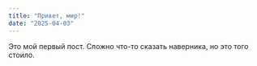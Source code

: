 ```yaml
---
title: "Привет, мир!"
date: "2025-04-03"
---
```

Это мой первый пост. Сложно что-то сказать наверника, но это того стоило. 